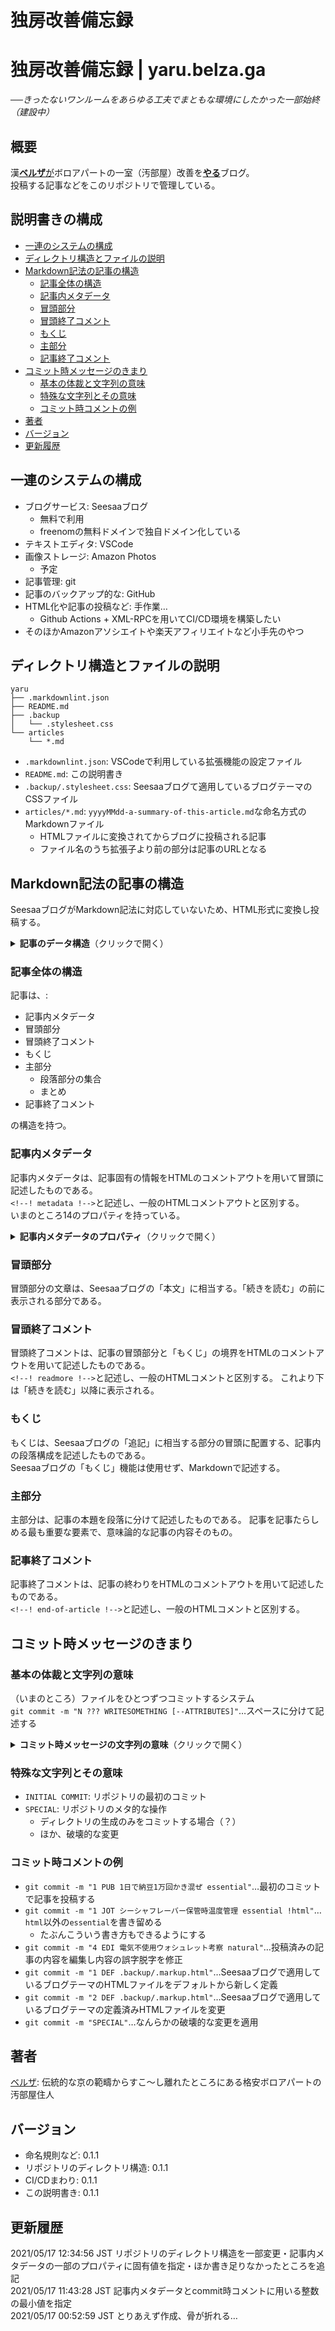 <!-- omit in toc -->
# 独房改善備忘録

<!-- omit in toc -->
# 独房改善備忘録 | yaru.belza.ga

──*きったないワンルームをあらゆる工夫でまともな環境にしたかった一部始終（建設中）*

<!-- omit in toc -->
## 概要

漢[**ベルザ**が](belza.ga)ボロアパートの一室（汚部屋）改善を[**やる**](yaru.belza.ga)ブログ。  
投稿する記事などをこのリポジトリで管理している。

<!-- omit in toc -->
## 説明書きの構成

- [一連のシステムの構成](#一連のシステムの構成)
- [ディレクトリ構造とファイルの説明](#ディレクトリ構造とファイルの説明)
- [Markdown記法の記事の構造](#markdown記法の記事の構造)
  - [記事全体の構造](#記事全体の構造)
  - [記事内メタデータ](#記事内メタデータ)
  - [冒頭部分](#冒頭部分)
  - [冒頭終了コメント](#冒頭終了コメント)
  - [もくじ](#もくじ)
  - [主部分](#主部分)
  - [記事終了コメント](#記事終了コメント)
- [コミット時メッセージのきまり](#コミット時メッセージのきまり)
  - [基本の体裁と文字列の意味](#基本の体裁と文字列の意味)
  - [特殊な文字列とその意味](#特殊な文字列とその意味)
  - [コミット時コメントの例](#コミット時コメントの例)
- [著者](#著者)
- [バージョン](#バージョン)
- [更新履歴](#更新履歴)

## 一連のシステムの構成

- ブログサービス: Seesaaブログ
  - 無料で利用
  - freenomの無料ドメインで独自ドメイン化している
- テキストエディタ: VSCode
- 画像ストレージ: Amazon Photos
  - 予定
- 記事管理: git
- 記事のバックアップ的な: GitHub
- HTML化や記事の投稿など: 手作業…
  - Github Actions + XML-RPCを用いてCI/CD環境を構築したい
- そのほかAmazonアソシエイトや楽天アフィリエイトなど小手先のやつ

## ディレクトリ構造とファイルの説明

```リポジトリのディレクトリ構造
yaru
├── .markdownlint.json
├── README.md
├── .backup
│   └── .stylesheet.css
└── articles
    └── *.md
```

- `.markdownlint.json`: VSCodeで利用している拡張機能の設定ファイル
- `README.md`: この説明書き
- `.backup/.stylesheet.css`: Seesaaブログて適用しているブログテーマのCSSファイル
- `articles/*.md`: `yyyyMMdd-a-summary-of-this-article.md`な命名方式のMarkdownファイル
  - HTMLファイルに変換されてからブログに投稿される記事
  - ファイル名のうち拡張子より前の部分は記事のURLとなる

## Markdown記法の記事の構造

SeesaaブログがMarkdown記法に対応していないため、HTML形式に変換し投稿する。

<p>
<details>
<summary><strong>記事のデータ構造</strong>（クリックで開く）</summary>
<div>

```記事のデータ構造
<!--! metadata
    id: 4444
    url: @ITSELF!
    idea: "トースタ改造電子化アプリ制御考察"
    title: "Catolixトースターを改造してスマホから操作したりできるか検討【激安IoTシリーズ】"
    author: "ルター"
    category: @DEFAULT
    label: @NULL!
    hashtag: @NULL!
    keyword: @NULL!
    description: @NULL!
    genre: @DEFAULT
    posted_at: 20210404164440
    updated_at: 20210414041604
    country: @JA!
    note: @WIP!
!-->

IoT家電には憧れがあるがAPIが非公開でプロプライエタリなアプリを用いた操作を強いられるのが嫌だ。日本メーカーだとベンダロックインをカマされて金もかかりそうな気がする。  
このシリーズは既製品の激安家電を電子改造し、なんとかしてIoT化できないか試みる。
今回は、ご存知Catolixブランドの激安トースターについて考察。

<!--! readmore !-->
<!-- omit-in-toc -->
#### もくじ  

---

- [Catolixトースターの全貌](#Catolixトースターの全貌)  
  - [メーカーの説明](#メーカーの説明)
  - [トースターの内部構造](#トースターの内部構造)
- [まとめ](#まとめ)  

---

#### Catolixトースターの全貌

なんちゃらかんちゃらうんぬんかんぬん

##### メーカーの説明

Catolixはすごいぜ！

##### トースターの内部構造

汎用的だなあ

#### まとめ

余裕でIoTできそう！

<!--! end-of-article !-->

```

</div>
</details>
</p>

### 記事全体の構造

記事は、:

- 記事内メタデータ
- 冒頭部分
- 冒頭終了コメント
- もくじ
- 主部分
  - 段落部分の集合
  - まとめ
- 記事終了コメント

の構造を持つ。

### 記事内メタデータ

記事内メタデータは、記事固有の情報をHTMLのコメントアウトを用いて冒頭に記述したものである。  
`<!--! metadata !-->`と記述し、一般のHTMLコメントアウトと区別する。  
いまのところ14のプロパティを持っている。

<p>
<details>
<summary><strong>記事内メタデータのプロパティ</strong>（クリックで開く）</summary>
<div>

- `id`: 1以上の固有の整数・記事のID
- `url`: 固有の文字列・ドメイン以下の記事のURL
  - `@ITSELF!`はファイルの名前を示す
- `idea`: 固有の文字列・内容の要約
- `title`: 固有の文字列・タイトル
- `author`: 文字列・著者
  - ベルザのブログなので原則`"ベルザ"`を指定する
- `category`: 文字列・Seesaaブログ内のカテゴリ
  - `@DEFAULT`はブログ既定のカテゴリを示す
- `label`: 文字列・Seesaaブログ内のラベル（？）
  - `@NULL!`は値がないことを示す
- `hashtag`: 文字列・記事の投稿と同時にTwitterに投稿するさいに自動的に付加されるハッシュタグ
- `keyword`: 文字列・Seesaaブログ内のキーワード（？）
- `description`: 文字列・記事の説明（？）
- `genre`: 文字列・Seesaaブログ内のジャンル（？）
- `posted_at`: `yyyyMMddHHmmss`形式の日付・投稿日時
- `updated_at`: `yyyyMMddHHmmss`形式の日付・更新日時
- `country`: 文字列・投稿元の国
  - `@JA!`を指定すると日本になる
  - `posted_at`と`updated_at`とのUTCからの時差を求めたりするのに使うかも
  - 記事の言語設定とかにも使うと複雑になりそう
- `note`: 文字列・そのほかの項目
  - いまのところ`@WIP!`は記事の製作中、`@TRIAL!`はいろいろ試験中であることを示す

</div>
</details>
</p>

### 冒頭部分

冒頭部分の文章は、Seesaaブログの「本文」に相当する。「続きを読む」の前に表示される部分である。

### 冒頭終了コメント

冒頭終了コメントは、記事の冒頭部分と「もくじ」の境界をHTMLのコメントアウトを用いて記述したものである。  
`<!--! readmore !-->`と記述し、一般のHTMLコメントと区別する。
これより下は「続きを読む」以降に表示される。

### もくじ

もくじは、Seesaaブログの「追記」に相当する部分の冒頭に配置する、記事内の段落構成を記述したものである。  
Seesaaブログの「もくじ」機能は使用せず、Markdownで記述する。

### 主部分

主部分は、記事の本題を段落に分けて記述したものである。
記事を記事たらしめる最も重要な要素で、意味論的な記事の内容そのもの。

### 記事終了コメント

記事終了コメントは、記事の終わりをHTMLのコメントアウトを用いて記述したものである。  
`<!--! end-of-article !-->`と記述し、一般のHTMLコメントと区別する。

## コミット時メッセージのきまり

### 基本の体裁と文字列の意味

（いまのところ）ファイルをひとつずつコミットするシステム  
`git commit -m "N ??? WRITESOMETHING [--ATTRIBUTES]"`…スペースに分けて記述する

<p>
<details>
<summary><strong>コミット時メッセージの文字列の意味</strong>（クリックで開く）</summary>
<div>

- `N`: 1以上の整数・そのファイルをコミットした回数
- `???`: 3文字の文字列・そのファイルへ行った操作
  - `JOT`: 記事ファイルのみ・内容を書き留めた
    - いわゆる「下書き」
  - `PUB`: 記事ファイルのみ・完成させ、投稿した
  - `EDI`: 記事ファイルのみ・投稿後の内容を編集した
  - ~~`REN`: 記事ファイルのみ・ファイル名を変更した~~
    - ファイル名の変更は面倒なことになるのでなるべくやらない
  - `DEF`: 記事以外のファイル・定義した
  - `MOD`: 記事以外のファイル・内容を変更した
  - `MOV`: すべてのファイル・ディレクトリを移動した
  - `DEL`: すべてのファイル・削除した
- `WRITESOMETHING`: （主に）ファイルのわかりやすい表現
  - 記事ファイルの場合は`metadata`内の`idea`
  - 記事以外のファイルの場合はルートディレクトリからのパス
- `[--ATTRIBUTES]`: `JOT`, `PUB`, `EDI`のいずれかの操作を行った際の変更内容の列挙
  - `all`: `[--ATTRIBUTES]`オプションのすべて
  - `content`: 内容
  - `essential`: `content`, `html`, `md`, `metadata`のすべて
  - `formal`: `html`, `md`, `metadata`のすべて
  - `html`: HTMLタグ
  - `md`: Markdown書式
  - `natural`: `content`, `typo`のすべて
  - `metadata`: 記事内メタデータ
  - `typo`: 内容の誤字脱字

<div>
</details>
</p>

### 特殊な文字列とその意味

- `INITIAL COMMIT`: リポジトリの最初のコミット
- `SPECIAL`: リポジトリのメタ的な操作
  - ディレクトリの生成のみをコミットする場合（？）
  - ほか、破壊的な変更

### コミット時コメントの例

- `git commit -m "1 PUB 1日で納豆1万回かき混ぜ essential"`…最初のコミットで記事を投稿する
- `git commit -m "1 JOT シーシャフレーバー保管時温度管理 essential !html"`…`html`以外の`essential`を書き留める
  - たぶんこういう書き方もできるようにする
- `git commit -m "4 EDI 電気不使用ウォシュレット考察 natural"`…投稿済みの記事の内容を編集し内容の誤字脱字を修正
- `git commit -m "1 DEF .backup/.markup.html"`…Seesaaブログで適用しているブログテーマのHTMLファイルをデフォルトから新しく定義
- `git commit -m "2 DEF .backup/.markup.html"`…Seesaaブログで適用しているブログテーマの定義済みHTMLファイルを変更
- `git commit -m "SPECIAL"`…なんらかの破壊的な変更を適用

## 著者

[ベルザ](belza.ga): 伝統的な京の範疇からすこ〜し離れたところにある格安ボロアパートの汚部屋住人

## バージョン

- 命名規則など: 0.1.1
- リポジトリのディレクトリ構造: 0.1.1
- CI/CDまわり: 0.1.1
- この説明書き: 0.1.1

## 更新履歴

2021/05/17 12:34:56 JST リポジトリのディレクトリ構造を一部変更・記事内メタデータの一部のプロパティに固有値を指定・ほか書き足りなかったところを追記  
2021/05/17 11:43:28 JST 記事内メタデータとcommit時コメントに用いる整数の最小値を指定  
2021/05/17 00:52:59 JST とりあえず作成、骨が折れる…
